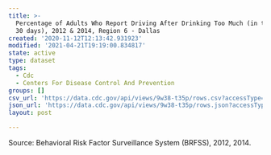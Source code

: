 ```yaml
---
title: >-
  Percentage of Adults Who Report Driving After Drinking Too Much (in the past
  30 days), 2012 & 2014, Region 6 - Dallas
created: '2020-11-12T12:13:42.931923'
modified: '2021-04-21T19:19:00.834817'
state: active
type: dataset
tags:
  - Cdc
  - Centers For Disease Control And Prevention
groups: []
csv_url: 'https://data.cdc.gov/api/views/9w38-t35p/rows.csv?accessType=DOWNLOAD'
json_url: 'https://data.cdc.gov/api/views/9w38-t35p/rows.json?accessType=DOWNLOAD'
layout: post

---
```

Source: Behavioral Risk Factor Surveillance System (BRFSS), 2012, 2014.
